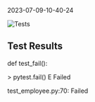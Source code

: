 2023-07-09-10-40-24 

<img alt="Tests" src="https://github.com/xRevx/UnitTestingExercise/actions/workflows/main.yml/badge.svg">

## Test Results
<?xml version="1.0" encoding="utf-8"?><testsuites><testsuite name="pytest" errors="0" failures="1" skipped="3" tests="10" time="0.075" timestamp="2023-07-09T10:40:13.407584" hostname="fv-az257-577"><testcase classname="test_employee" name="test_init" time="0.001" /><testcase classname="test_employee" name="test_forename" time="0.001" /><testcase classname="test_employee" name="test_surname" time="0.001" /><testcase classname="test_employee" name="test_no_surname" time="0.001" /><testcase classname="test_employee" name="test_birthday_party" time="0.001" /><testcase classname="test_employee" name="test_invalid_short_email" time="0.001"><skipped type="pytest.xfail" message="" /></testcase><testcase classname="test_employee" name="test_invalid_no_at_email" time="0.001"><skipped type="pytest.xfail" message="" /></testcase><testcase classname="test_employee" name="test_salary_raise" time="0.001" /><testcase classname="test_employee" name="test_negative_salary_raise" time="0.001"><skipped type="pytest.xfail" message="" /></testcase><testcase classname="test_employee" name="test_fail" time="0.001"><failure message="Failed">def test_fail():
&gt;       pytest.fail()
E       Failed

test_employee.py:70: Failed</failure></testcase></testsuite></testsuites>